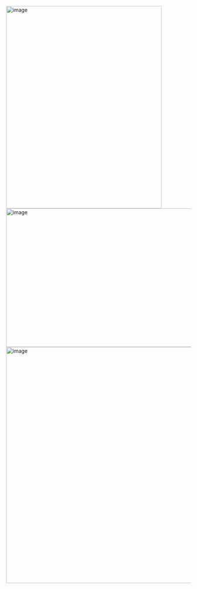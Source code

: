 <img width="424" height="552" alt="image" src="https://github.com/user-attachments/assets/9a0e6d72-1da4-45e7-891b-b24df5339049" />

<img width="630" height="378" alt="image" src="https://github.com/user-attachments/assets/c3a6e163-d97a-4394-99bd-7efb437465f0" />

<img width="630" height="644" alt="image" src="https://github.com/user-attachments/assets/c29ed313-8dde-46d7-aa66-c3936e181523" />


